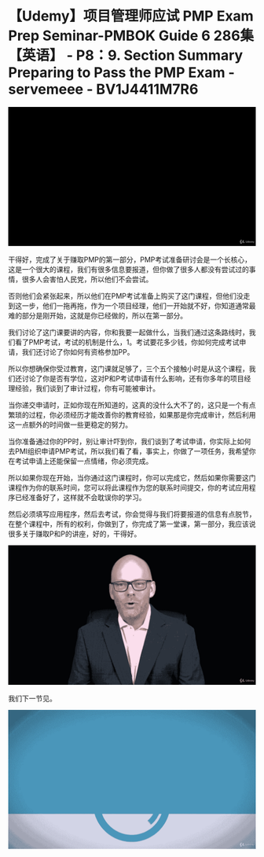 # 【Udemy】项目管理师应试 PMP Exam Prep Seminar-PMBOK Guide 6  286集【英语】 - P8：9. Section Summary Preparing to Pass the PMP Exam - servemeee - BV1J4411M7R6

![](img/79224e847cbe13fcbb1274181de9cbfa_0.png)

干得好，完成了关于赚取PMP的第一部分，PMP考试准备研讨会是一个长核心，这是一个很大的课程，我们有很多信息要报道，但你做了很多人都没有尝试过的事情，很多人会害怕人民党，所以他们不会尝试。

否则他们会紧张起来，所以他们在PMP考试准备上购买了这门课程，但他们没走到这一步，他们一拖再拖，作为一个项目经理，他们一开始就不好，你知道通常最难的部分是刚开始，这就是你已经做的，所以在第一部分。

我们讨论了这门课要讲的内容，你和我要一起做什么，当我们通过这条路线时，我们看了PMP考试，考试的机制是什么，1。考试要花多少钱，你如何完成考试申请，我们还讨论了你如何有资格参加PP。

所以你想确保你受过教育，这门课就足够了，三个五个接触小时是从这个课程，我们还讨论了你是否有学位，这对P和P考试申请有什么影响，还有你多年的项目经理经验，我们谈到了审计过程，你有可能被审计。

当你递交申请时，正如你现在所知道的，这真的没什么大不了的，这只是一个有点繁琐的过程，你必须经历才能改善你的教育经验，如果那是你完成审计，然后利用这一点额外的时间做一些更稳定的努力。

当你准备通过你的PP时，别让审计吓到你，我们谈到了考试申请，你实际上如何去PMI组织申请PMP考试，所以我们看了看，事实上，你做了一项任务，我希望你在考试申请上还能保留一点情绪，你必须完成。

所以如果你现在开始，当你通过这门课程时，你可以完成它，然后如果你需要这门课程作为你的联系时间，您可以将此课程作为您的联系时间提交，你的考试应用程序已经准备好了，这样就不会耽误你的学习。

然后必须填写应用程序，然后去考试，你会觉得与我们将要报道的信息有点脱节，在整个课程中，所有的权利，你做到了，你完成了第一堂课，第一部分，我应该说很多关于赚取P和P的讲座，好的，干得好。



![](img/79224e847cbe13fcbb1274181de9cbfa_2.png)

我们下一节见。

![](img/79224e847cbe13fcbb1274181de9cbfa_4.png)